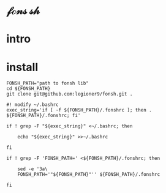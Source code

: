 
# $\mathscr{fons\ sh }$

# intro

# install

    FONSH_PATH="path to fonsh lib"
    cd ${FONSH_PATH}
    git clone git@github.com:legioner9/fonsh.git .

    #! modify ~/.bashrc
    exec_string='if [ -f ${FONSH_PATH}/.fonshrc ]; then . ${FONSH_PATH}/.fonshrc; fi'

    if ! grep -F "${exec_string}" <~/.bashrc; then

        echo "${exec_string}" >>~/.bashrc

    fi

    if ! grep -F 'FONSH_PATH=' <${FONSH_PATH}/.fonshrc; then

        sed -e '3a\
        FONSH_PATH='"${FONSH_PATH}"'' ${FONSH_PATH}/.fonshrc

    fi
